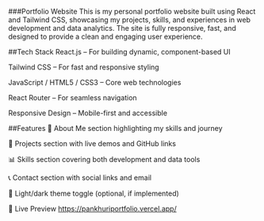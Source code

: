 ###Portfolio Website
This is my personal portfolio website built using React and Tailwind CSS, showcasing my projects, skills, and experiences in web development and data analytics. The site is fully responsive, fast, and designed to provide a clean and engaging user experience.

 ##Tech Stack
React.js – For building dynamic, component-based UI

Tailwind CSS – For fast and responsive styling

JavaScript / HTML5 / CSS3 – Core web technologies

React Router – For seamless navigation

Responsive Design – Mobile-first and accessible

##Features
🧠 About Me section highlighting my skills and journey

💼 Projects section with live demos and GitHub links

📊 Skills section covering both development and data tools

📞 Contact section with social links and email

🌙 Light/dark theme toggle (optional, if implemented)

📸 Live Preview
https://pankhuriportfolio.vercel.app/

